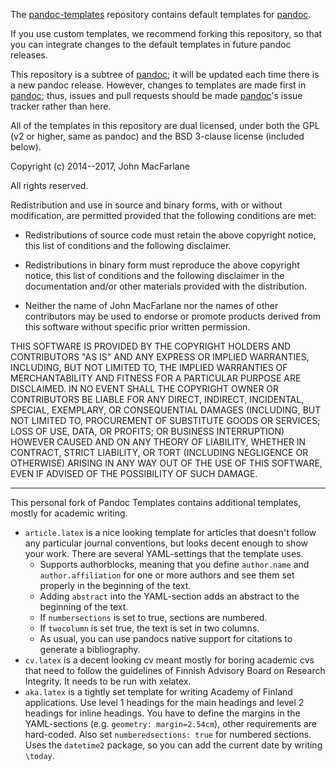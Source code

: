 The [pandoc-templates] repository contains default templates for [pandoc].

If you use custom templates, we recommend forking this
repository, so that you can integrate changes to the default
templates in future pandoc releases.

This repository is a subtree of [pandoc]; it will be updated
each time there is a new pandoc release.  However, changes to
templates are made first in [pandoc]; thus, issues and pull
requests should be made [pandoc]'s issue tracker rather than
here.

[pandoc]: https://github.com/jgm/pandoc
[pandoc-templates]: https://github.com/jgm/pandoc-templates

All of the templates in this repository are dual licensed, under both
the GPL (v2 or higher, same as pandoc) and the BSD 3-clause license
(included below).

Copyright (c) 2014--2017, John MacFarlane

All rights reserved.

Redistribution and use in source and binary forms, with or without
modification, are permitted provided that the following conditions are met:

* Redistributions of source code must retain the above copyright
  notice, this list of conditions and the following disclaimer.

* Redistributions in binary form must reproduce the above
  copyright notice, this list of conditions and the following
  disclaimer in the documentation and/or other materials provided
  with the distribution.

* Neither the name of John MacFarlane nor the names of other
  contributors may be used to endorse or promote products derived
  from this software without specific prior written permission.

THIS SOFTWARE IS PROVIDED BY THE COPYRIGHT HOLDERS AND CONTRIBUTORS
"AS IS" AND ANY EXPRESS OR IMPLIED WARRANTIES, INCLUDING, BUT NOT
LIMITED TO, THE IMPLIED WARRANTIES OF MERCHANTABILITY AND FITNESS FOR
A PARTICULAR PURPOSE ARE DISCLAIMED. IN NO EVENT SHALL THE COPYRIGHT
OWNER OR CONTRIBUTORS BE LIABLE FOR ANY DIRECT, INDIRECT, INCIDENTAL,
SPECIAL, EXEMPLARY, OR CONSEQUENTIAL DAMAGES (INCLUDING, BUT NOT
LIMITED TO, PROCUREMENT OF SUBSTITUTE GOODS OR SERVICES; LOSS OF USE,
DATA, OR PROFITS; OR BUSINESS INTERRUPTION) HOWEVER CAUSED AND ON ANY
THEORY OF LIABILITY, WHETHER IN CONTRACT, STRICT LIABILITY, OR TORT
(INCLUDING NEGLIGENCE OR OTHERWISE) ARISING IN ANY WAY OUT OF THE USE
OF THIS SOFTWARE, EVEN IF ADVISED OF THE POSSIBILITY OF SUCH DAMAGE.

----

This personal fork of Pandoc Templates contains additional templates,
mostly for academic writing.

* `article.latex` is a nice looking template for articles that doesn't
  follow any particular journal conventions, but looks decent enough to
  show your work. There are several YAML-settings that the template uses.
    - Supports authorblocks, meaning that you define `author.name`
      and `author.affiliation` for one or more authors and see them 
      set properly in the beginning of the text.
    - Adding `abstract` into the YAML-section adds an abstract to the
      beginning of the text.
    - If `numbersections` is set to true, sections are numbered.
    - If `twocolumn` is set true, the text is set in two columns.
    - As usual, you can use pandocs native support for citations to 
      generate a bibliography.
* `cv.latex` is a decent looking cv meant mostly for boring academic cvs
  that need to follow the guidelines of Finnish Advisory Board on Research
  Integrity. It needs to be run with xelatex.
* `aka.latex` is a tightly set template for writing Academy of Finland
  applications. Use level 1 headings for the main headings and level 2 headings
  for inline headings. You have to define the margins in the YAML-sections 
  (e.g. `geometry: margin=2.54cm`), other requirements are hard-coded.
  Also set `numberedsections: true` for numbered sections. Uses the 
  `datetime2` package, so you can add the current date by writing `\today`.
